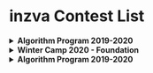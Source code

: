 
# inzva Contest List


<details>
<summary> <b> Algorithm Program 2019-2020 </b> </summary>

| Name | Topic |
|------|-------|
| [Intro #1](http://www.hackerrank.com/inzva-algorithm-program-2019-2020-intro-lab-1) | Recursion, Brute-force|
| [Intro #2](http://www.hackerrank.com/inzva-algorithm-program-2019-2020-intro-lab-2) | Binary Search, Ternary Search, Sorting Algorithms|
| [Math-1 #1](http://www.hackerrank.com/inzva-algorithm-program-2019-2020-math-1-lab-3) | Sieve of Eratosthenes, Modular Arithmetic, GCD, Factorization Algorithms |
| [Math-1 #2](http://www.hackerrank.com/inzva-algorithm-program-2019-2020-math-1-lab-4) | Combination, Meet in the Middle, Enumeration| 
| [Contest #1](http://www.hackerrank.com/inzva-algorithm-program-2019-2020-contest-1) | All of the Above|
| [Graph-1 #1](http://www.hackerrank.com/inzva-algorithm-program-2019-2020-graph-1-lab-5) | Graph Definitions, Representing Graph| 
| [Graph-1 #2](http://www.hackerrank.com/inzva-algorithm-program-2019-2020-graph-1-lab-6) | DFS, BFS|
| [Graph-2 #1](http://www.hackerrank.com/inzva-algorithm-program-2019-2020-graph-2-lab-7) | Heap, Priority-Queue, Dijkstra, Bellman-Ford (Shortest Path)|
| [Graph-2 #2](http://www.hackerrank.com/inzva-algorithm-program-2019-2020-graph-2-lab-8) | Union Find, Kruskal's Algorithm, Prim's Algorithm (MST)|
| [Contest #2](http://www.hackerrank.com/inzva-algorithm-program-2019-2020-contest-2) | All of the Above|
| [DP #1](http://www.hackerrank.com/inzva-algorithm-program-2019-2020-dp-1-lab-9) | Coin Problem, LIS, Knapsack Problems|
| [DP #2](http://www.hackerrank.com/inzva-algorithm-program-2019-2020-dp-2-lab-10) | Edit Distance, Counting Tilings Problem, Counting the number of solutions|
| [DS-1 #1](http://www.hackerrank.com/inzva-algorithm-program-2019-2020-data-structures-1-lab-11) | Stack, Queue, Deque, Prefix Sum, Sparse Table|
| [DS-1 #2](http://www.hackerrank.com/inzva-algorithm-program-2019-2020-data-structures-2-lab-12) | Segment Tree, Lazy Propagation| 
| [Graph-3 #1](http://www.hackerrank.com/inzva-algorithm-program-2019-2020-graph-3-lab-13) | LCA, SCC|
| [Strings](http://www.hackerrank.com/inzva-algorithm-programme-2019-2020-strings-lab-14) | KMP, Robin Karp, Trie|

</details>

<details>
<summary> <b> Winter Camp 2020 - Foundation </b> </summary>
  
  | Name | Topic |
|------|-------|
| [Day #1](http://www.hackerrank.com/inzva-winter-camp-2020-day-1) | Sieve of Eratosthenes, Brute-Force, Enumeration, Binary Search, Ternary Search|
| [Day #2](http://www.hackerrank.com/inzva-winter-camp-2020-day-2) | DFS, BFS|
| [Day #3](http://www.hackerrank.com/inzva-winter-camp-2020-day-3) | Priority Queue, Shortest Path, MST|
| [Day #4](http://www.hackerrank.com/inzva-winter-camp-2020-day-4) | Coin Problem, LIS, Knapsack Problems, LCS|
| [Final](http://www.hackerrank.com/inzva-winter-camp-2020-foundation-final) | All of the Above |
  
</details>




<details>
<summary> <b> Algorithm Program 2019-2020 </b> </summary>

| Name | Topic |
|------|-------|
| [Contest #1](https://www.hackerrank.com/inzva-algorithm-competition-league-contest-1) | No Specific Topic|
| [Contest #2](https://www.hackerrank.com/inzva-algorithm-competition-league-contest-2) | No Specific Topic|
| [Contest #3](https://www.hackerrank.com/inzva-algorithm-competition-league-contest-3) | No Specific Topic|
| [Contest #4](https://www.hackerrank.com/inzva-algorithm-competition-league-contest-4) | No Specific Topic|
| [Contest #5](https://www.hackerrank.com/inzva-algorithm-competition-league-contest-5) | No Specific Topic|
| [Contest #6](https://www.hackerrank.com/inzva-algorithm-competition-league-contest-6) | No Specific Topic|
| [Contest #7](https://www.hackerrank.com/inzva-algorithm-competition-league-contest-7) | No Specific Topic|
| [Contest #8](https://www.hackerrank.com/inzva-algorithm-competition-league-contest-8) | No Specific Topic|
| [Contest #9](https://www.hackerrank.com/inzva-algorithm-competition-league-contest-9) | No Specific Topic|
| [Contest #10](https://www.hackerrank.com/inzva-algorithm-competition-league-contest-10) | No Specific Topic|
</details>

